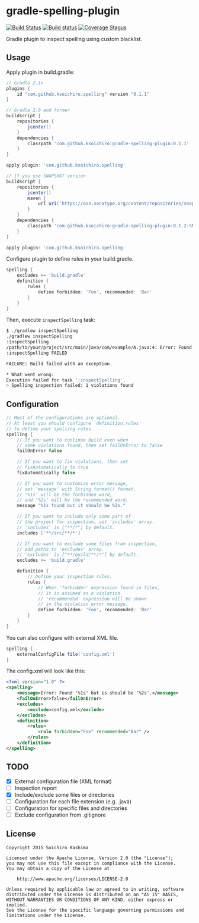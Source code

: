 # gradle-spelling-plugin

[![Build Status](https://img.shields.io/travis/ksoichiro/gradle-spelling-plugin/master.svg?style=flat-square)](https://travis-ci.org/ksoichiro/gradle-spelling-plugin)
[![Build status](https://img.shields.io/appveyor/ci/ksoichiro/gradle-spelling-plugin/master.svg?style=flat-square)](https://ci.appveyor.com/project/ksoichiro/gradle-spelling-plugin)
[![Coverage Stagus](https://img.shields.io/coveralls/ksoichiro/gradle-spelling-plugin/master.svg?style=flat-square)](https://coveralls.io/github/ksoichiro/gradle-spelling-plugin?branch=master)

Gradle plugin to inspect spelling using custom blacklist.

## Usage

Apply plugin in build.gradle:

```gradle
// Gradle 2.1+
plugins {
    id "com.github.ksoichiro.spelling" version "0.1.1"
}

// Gradle 2.0 and former
buildscript {
    repositories {
        jcenter()
    }
    dependencies {
        classpath 'com.github.ksoichiro:gradle-spelling-plugin:0.1.1'
    }
}

apply plugin: 'com.github.ksoichiro.spelling'

// If you use SNAPSHOT version
buildscript {
    repositories {
        jcenter()
        maven {
            url uri('https://oss.sonatype.org/content/repositories/snapshots/')
        }
    }
    dependencies {
        classpath 'com.github.ksoichiro:gradle-spelling-plugin:0.1.2-SNAPSHOT'
    }
}

apply plugin: 'com.github.ksoichiro.spelling'
```

Configure plugin to define rules in your build.gradle.

```gradle
spelling {
    excludes += 'build.gradle'
    definition {
        rules {
            define forbidden: 'Foo', recommended: 'Bar'
        }
    }
}
```

Then, execute `inspectSpelling` task:

```sh
$ ./gradlew inspectSpelling
./gradlew inspectSpelling
:inspectSpelling
/path/to/your/project/src/main/java/com/example/A.java:4: Error: Found 'Foo', should replace to 'Bar'.
:inspectSpelling FAILED

FAILURE: Build failed with an exception.

* What went wrong:
Execution failed for task ':inspectSpelling'.
> Spelling inspection failed: 1 violations found
```


## Configuration

```gradle
// Most of the configurations are optional.
// At least you should configure 'definition.rules'
// to define your spelling rules.
spelling {
    // If you want to continue build even when
    // some violations found, then set failOnError to false
    failOnError false

    // If you want to fix violations, then set
    // fixAutomatically to true
    fixAutomatically false

    // If you want to customize error message,
    // set 'message' with String.format() format.
    // '%1s' will be the forbidden word,
    // and '%2s' will be the recommended word.
    message "%1s found but it should be %2s."

    // If you want to include only some part of
    // the project for inspection, set 'includes' array.
    // 'includes' is ["**/*"] by default.
    includes ['**/src/**/*']

    // If you want to exclude some files from inspection,
    // add paths to 'excludes' array.
    // 'excludes' is ["**/build/**/*"] by default.
    excludes += 'build.gradle'

    definition {
        // Define your inspection rules.
        rules {
            // When 'forbidden' expression found in files,
            // it is assumed as a violation.
            // 'recommended' expression will be shown
            // in the violation error message.
            define forbidden: 'Foo', recommended: 'Bar'
        }
    }
}
```

You can also configure with external XML file.

```gradle
spelling {
    externalConfigFile file('config.xml')
}
```

The config.xml will look like this:

```xml
<?xml version="1.0" ?>
<spelling>
    <message>Error: Found '%1s' but is should be '%2s'.</message>
    <failOnError>false</failOnError>
    <excludes>
        <exclude>config.xml</exclude>
    </excludes>
    <definition>
        <rules>
            <rule forbidden="Foo" recommended="Bar" />
        </rules>
    </definition>
</spelling>
```

## TODO

* [x] External configuration file (XML format)
* [ ] Inspection report
* [x] Include/exclude some files or directories
* [ ] Configuration for each file extension (e.g. .java)
* [ ] Configuration for specific files and directories
* [ ] Exclude configuration from .gitignore

## License

    Copyright 2015 Soichiro Kashima

    Licensed under the Apache License, Version 2.0 (the "License");
    you may not use this file except in compliance with the License.
    You may obtain a copy of the License at

        http://www.apache.org/licenses/LICENSE-2.0

    Unless required by applicable law or agreed to in writing, software
    distributed under the License is distributed on an "AS IS" BASIS,
    WITHOUT WARRANTIES OR CONDITIONS OF ANY KIND, either express or implied.
    See the License for the specific language governing permissions and
    limitations under the License.
